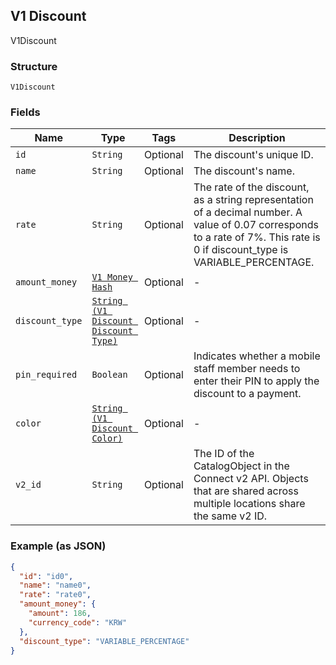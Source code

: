 ## V1 Discount

V1Discount

### Structure

`V1Discount`

### Fields

| Name | Type | Tags | Description |
|  --- | --- | --- | --- |
| `id` | `String` | Optional | The discount's unique ID. |
| `name` | `String` | Optional | The discount's name. |
| `rate` | `String` | Optional | The rate of the discount, as a string representation of a decimal number. A value of 0.07 corresponds to a rate of 7%. This rate is 0 if discount_type is VARIABLE_PERCENTAGE. |
| `amount_money` | [`V1 Money Hash`](/doc/models/v1-money.md) | Optional | - |
| `discount_type` | [`String (V1 Discount Discount Type)`](/doc/models/v1-discount-discount-type.md) | Optional | - |
| `pin_required` | `Boolean` | Optional | Indicates whether a mobile staff member needs to enter their PIN to apply the discount to a payment. |
| `color` | [`String (V1 Discount Color)`](/doc/models/v1-discount-color.md) | Optional | - |
| `v2_id` | `String` | Optional | The ID of the CatalogObject in the Connect v2 API. Objects that are shared across multiple locations share the same v2 ID. |

### Example (as JSON)

```json
{
  "id": "id0",
  "name": "name0",
  "rate": "rate0",
  "amount_money": {
    "amount": 186,
    "currency_code": "KRW"
  },
  "discount_type": "VARIABLE_PERCENTAGE"
}
```

